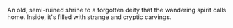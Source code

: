 An old, semi-ruined shrine to a forgotten deity that the wandering spirit calls home. Inside, it's filled with strange and cryptic carvings.